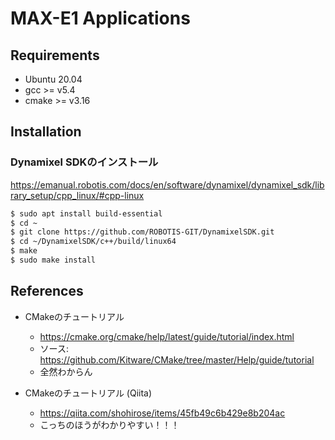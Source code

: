 # MAX-E1 Applications

## Requirements

- Ubuntu 20.04
- gcc >= v5.4
- cmake >= v3.16

## Installation

### Dynamixel SDKのインストール

https://emanual.robotis.com/docs/en/software/dynamixel/dynamixel_sdk/library_setup/cpp_linux/#cpp-linux

```sh
$ sudo apt install build-essential
$ cd ~
$ git clone https://github.com/ROBOTIS-GIT/DynamixelSDK.git
$ cd ~/DynamixelSDK/c++/build/linux64
$ make
$ sudo make install
```

## References

- CMakeのチュートリアル
  - https://cmake.org/cmake/help/latest/guide/tutorial/index.html
  - ソース: https://github.com/Kitware/CMake/tree/master/Help/guide/tutorial
  - 全然わからん

- CMakeのチュートリアル (Qiita)
  - https://qiita.com/shohirose/items/45fb49c6b429e8b204ac
  - こっちのほうがわかりやすい！！！